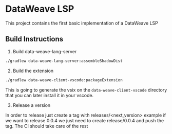 # DataWeave LSP

This project contains the first basic implementation of a DataWeave LSP

## Build Instructions

1. Build data-weave-lang-server

```bash
./gradlew data-weave-lang-server:assembleShadowDist

```

2. Build the extension

```bash
./gradlew data-weave-client-vscode:packageExtension

``` 
This is going to generate the vsix on the `data-weave-client-vscode` directory that you can later install it in your vscode.

3. Release a version

In order to release just create a tag with releases/<next_version> example if we want to release 0.0.4
we just need to create release/0.0.4 and push the tag. The CI should take care of the rest